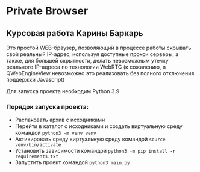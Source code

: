 Private Browser
==========

## Курсовая работа Карины Баркарь

Это простой WEB-браузер, позволяющий в процессе работы скрывать свой реальный IP-адрес, используя доступные прокси серверы, а также, для большей скрытности, делать невозможным утечку реального IP-адреса по технологии WebRTC (к сожалению, в QWebEngineView невозможно это реализовать без полного отключения поддержки Javascript)

Для запуска проекта необходим Python 3.9

### Порядок запуска проекта:
* Распаковать архив с исходниками
* Перейти в каталог с исходниками и создать виртуальную среду командой `python3 -m venv venv`  
* Активировать среду виртуальную среду командой `source venv/bin/activate`
* Установить зависимости командой `python3 -m pip install -r requirements.txt`
* Запустить проект командой `python3 main.py`
